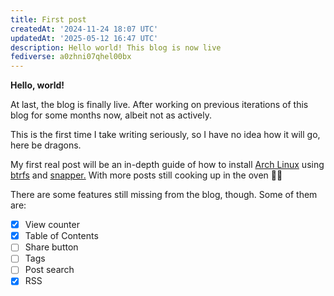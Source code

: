 ```yaml
---
title: First post
createdAt: '2024-11-24 18:07 UTC'
updatedAt: '2025-05-12 16:47 UTC'
description: Hello world! This blog is now live
fediverse: a0zhni07qhel00bx
---
```


**Hello, world!**

At last, the blog is finally live. After working on previous iterations of this blog for some months now, albeit not as actively.

This is the first time I take writing seriously, so I have no idea how it will go, here be dragons.

My first real post will be an in-depth guide of how to install [Arch Linux](https://archlinux.org/) using [btrfs](https://btrfs.readthedocs.io) and [snapper.](http://snapper.io) With more posts still cooking up in the oven 👨‍🍳

There are some features still missing from the blog, though. Some of them are:

- [x] View counter
- [x] Table of Contents
- [ ] Share button
- [ ] Tags
- [ ] Post search
- [x] RSS
